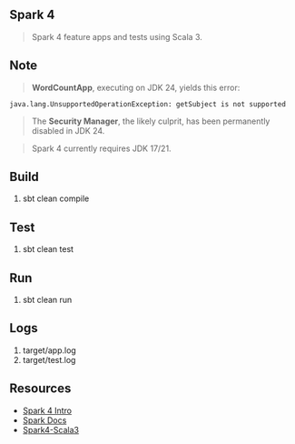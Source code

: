 Spark 4
-------
>Spark 4 feature apps and tests using Scala 3.

Note
----
>**WordCountApp**, executing on JDK 24, yields this error:

```java.lang.UnsupportedOperationException: getSubject is not supported```

>The **Security Manager**, the likely culprit, has been permanently disabled in JDK 24.

>Spark 4 currently requires JDK 17/21.

Build
-----
1. sbt clean compile

Test
----
1. sbt clean test

Run
---
1. sbt clean run

Logs
----
1. target/app.log
2. target/test.log

Resources
---------
* [Spark 4 Intro](https://www.databricks.com/blog/introducing-apache-spark-40)
* [Spark Docs](https://spark.apache.org/docs/latest/)
* [Spark4-Scala3](https://vincenzobaz.github.io/spark-scala3/)